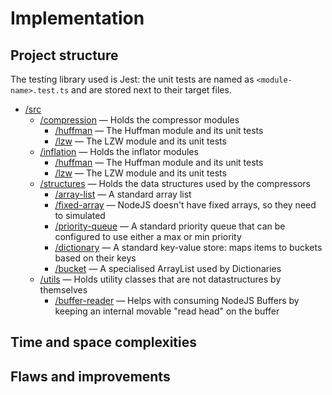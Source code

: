 # Implementation

## Project structure

The testing library used is Jest: the unit tests are named as `<module-name>.test.ts` and are stored next to their target files.

* [/src](../src)
    * [/compression](../src/compression) — Holds the compressor modules
        * [/huffman](../src/compression/huffman) — The Huffman module and its unit tests
        * [/lzw](../src/compression/lzw) — The LZW module and its unit tests
    * [/inflation](../src/inflation) — Holds the inflator modules
        * [/huffman](../src/huffman) — The Huffman module and its unit tests
        * [/lzw](../src/lzw) — The LZW module and its unit tests
    * [/structures](../src/structures) — Holds the data structures used by the compressors
        * [/array-list](../src/structures/array-list) — A standard array list
        * [/fixed-array](../src/structures/fixed-array) — NodeJS doesn't have fixed arrays, so they need to simulated
        * [/priority-queue](../src/structures/priority-queue) — A standard priority queue that can be configured to use either a max or min priority
        * [/dictionary](../src/structures/dictionary) — A standard key-value store: maps items to buckets based on their keys
        * [/bucket](../src/structures/bucket) — A specialised ArrayList used by Dictionaries
    * [/utils](../src/utils) — Holds utility classes that are not datastructures by themselves
        * [/buffer-reader](../src/utils/buffer-reader) — Helps with consuming NodeJS Buffers by keeping an internal movable "read head" on the buffer

## Time and space complexities

## Flaws and improvements
